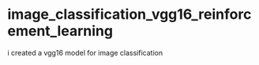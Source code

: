 # image_classification_vgg16_reinforcement_learning
i created a vgg16 model for image classification 
